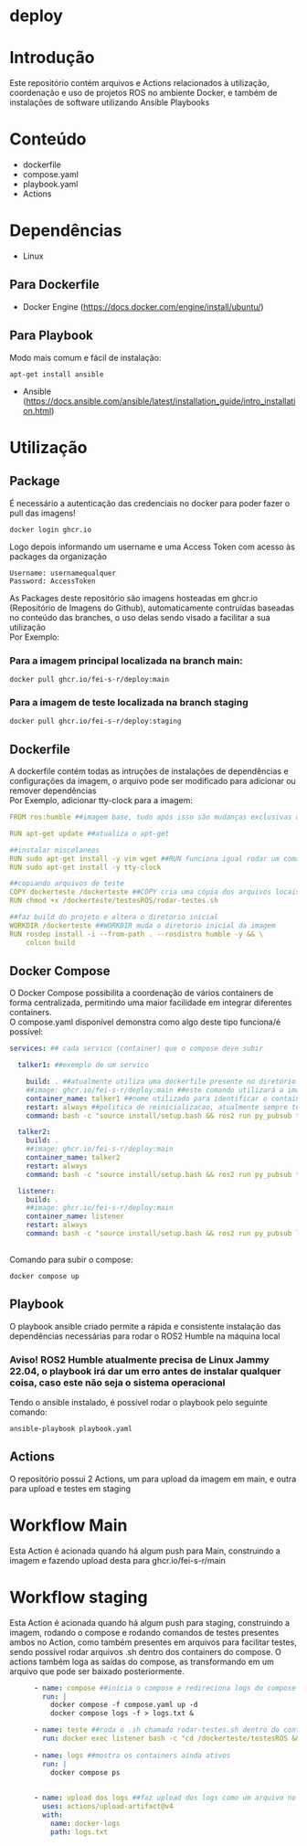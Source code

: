 # deploy
 
# Introdução  
Este repositório contém arquivos e Actions relacionados à utilização, coordenação e uso de projetos ROS no ambiente Docker, e também de instalações de software utilizando Ansible Playbooks  

# Conteúdo  

- dockerfile   
- compose.yaml   
- playbook.yaml   
- Actions  

# Dependências
- Linux
  
## Para Dockerfile
- Docker Engine (https://docs.docker.com/engine/install/ubuntu/)
## Para Playbook   
Modo mais comum e fácil de instalação:
```
apt-get install ansible
```
- Ansible (https://docs.ansible.com/ansible/latest/installation_guide/intro_installation.html)  
# Utilização
## Package
É necessário a autenticação das credenciais no docker para poder fazer o pull das imagens!
```
docker login ghcr.io
```
Logo depois informando um username e uma Access Token com acesso às packages da organização 
```
Username: usernamequalquer
Password: AccessToken
```
  
As Packages deste repositório são imagens hosteadas em ghcr.io (Repositório de Imagens do Github), automaticamente contruídas baseadas no conteúdo das branches, o uso delas sendo visado a facilitar a sua utilização  
Por Exemplo:
### Para a imagem principal localizada na branch main:
```
docker pull ghcr.io/fei-s-r/deploy:main
```
### Para a imagem de teste localizada na branch staging
```
docker pull ghcr.io/fei-s-r/deploy:staging
```
## Dockerfile
A dockerfile contém todas as intruções de instalações de dependências e configurações da imagem, o arquivo pode ser modificado para adicionar ou remover dependências  
Por Exemplo, adicionar tty-clock para a imagem:
```yaml
FROM ros:humble ##imagem base, tudo após isso são mudanças exclusivas a imagem final

RUN apt-get update ##atualiza o apt-get

##instalar miscelaneos
RUN sudo apt-get install -y vim wget ##RUN funciona igual rodar um comando usando a linha de comando 
RUN sudo apt-get install -y tty-clock 

##copiando arquivos de teste
COPY dockerteste /dockerteste ##COPY cria uma cópia dos arquivos locais para dentro da imagem
RUN chmod +x /dockerteste/testesROS/rodar-testes.sh

##faz build do projeto e altera o diretorio inicial
WORKDIR /dockerteste ##WORKDIR muda o diretorio inicial da imagem 
RUN rosdep install -i --from-path . --rosdistro humble -y && \
    colcon build

```

## Docker Compose  
O Docker Compose possibilita a coordenação de vários containers de forma centralizada, permitindo uma maior facilidade em integrar diferentes containers.   
O compose.yaml disponível demonstra como algo deste tipo funciona/é possível:
```yaml
services: ## cada servico (container) que o compose deve subir

  talker1: ##exemplo de um servico

    build: . ##atualmente utiliza uma dockerfile presente no diretório para criar uma imagem, e logo após a utiliza para criar o container do servico
    ##image: ghcr.io/fei-s-r/deploy:main ##este comando utilizará a imagem hosteada no repositório deploy como a base deste servico, especificamente a imagem baseada na main
    container_name: talker1 ##nome utilizado para identificar o container
    restart: always ##politica de reinicializacao, atualmente sempre tenta reiniciar quando o servico cair
    command: bash -c "source install/setup.bash && ros2 run py_pubsub talker --ros-args -p number:=1" ##comando que roda imediatamente quando o servico sobe

  talker2:
    build: .
    ##image: ghcr.io/fei-s-r/deploy:main
    container_name: talker2
    restart: always
    command: bash -c "source install/setup.bash && ros2 run py_pubsub talker --ros-args -p number:=2"

  listener:
    build: .
    ##image: ghcr.io/fei-s-r/deploy:main
    container_name: listener
    restart: always
    command: bash -c "source install/setup.bash && ros2 run py_pubsub listener"
  
```
Comando para subir o compose:  
```
docker compose up
```
## Playbook  
O playbook ansible criado permite a rápida e consistente instalação das dependências necessárias para rodar o ROS2 Humble na máquina local  
### Aviso! ROS2 Humble atualmente precisa de Linux Jammy 22.04, o playbook irá dar um erro antes de instalar qualquer coisa, caso este não seja o sistema operacional
Tendo o ansible instalado, é possível rodar o playbook pelo seguinte comando:
```
ansible-playbook playbook.yaml
```
## Actions    
O repositório possui 2 Actions, um para upload da imagem em main, e outra para upload e testes em staging
# Workflow Main
Esta Action é acionada quando há algum push para Main, construindo a imagem e fazendo upload desta para ghcr.io/fei-s-r/main
# Workflow staging
Esta Action é acionada quando há algum push para staging, construindo a imagem, rodando o compose e rodando comandos de testes presentes ambos no Action,
como também presentes em arquivos para facilitar testes, sendo possível rodar arquivos .sh dentro dos containers do compose. O actions também loga as saídas do compose, as transformando em um arquivo
que pode ser baixado posteriormente.
```yaml
      - name: compose ##inicia o compose e redireciona logs do compose para um arquivo logs.txt 
        run: |
          docker compose -f compose.yaml up -d
          docker compose logs -f > logs.txt &

      - name: teste ##roda o .sh chamado rodar-testes.sh dentro do container de nome listener
        run: docker exec listener bash -c "cd /dockerteste/testesROS && ./rodar-testes.sh"
        
      - name: logs ##mostra os containers ainda ativos
        run: |
          docker compose ps
          
          
      - name: upload dos logs ##faz upload dos logs como um arquivo no job do Action
        uses: actions/upload-artifact@v4
        with:
          name: docker-logs
          path: logs.txt
```

